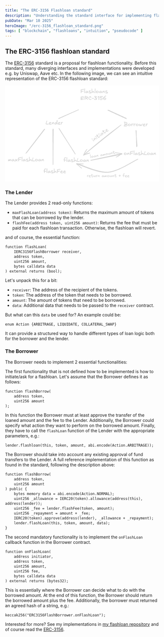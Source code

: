 ```yaml
---
title: "The ERC-3156 Flashloan standard"
description: "Understanding the standard interface for implementing flashloan lenders and borrowers"
pubDate: "Mar 10 2025"
heroImage: "/erc-3156_flashloan_standard.png"
tags: [ "blockchain", "flashloans", "intuition", "pseudocode" ]
---
```


## The ERC-3156 flashloan standard

The [ERC-3156](https://eips.ethereum.org/EIPS/eip-3156) standard is a proposal for flashloan functionality.
Before this standard, many diverging interfaces and implementations were developed e.g. by Uniswap, Aave etc.
In the following image, we can see an intuitive representation of the ERC-3156 flashloan standard:

![ERC-3156 flashloan standard](public/erc-3156_flashloan_standard.png)

### The Lender

The Lender provides 2 read-only functions:

- `maxFlashLoan(address token)`: Returns the maximum amount of tokens that can be borrowed by the lender.
- `flashFee(address token, uint256 amount)`: Returns the fee that must be paid for each flashloan transaction.
  Otherwise, the flashloan will revert.

and of course, the essential function:

```solidity
function flashLoan(
    IERC3156FlashBorrower receiver,
    address token,
    uint256 amount,
    bytes calldata data
) external returns (bool);
```

Let's unpack this for a bit:

- `receiver`: The address of the recipient of the tokens.
- `token`: The address of the token that needs to be borrowed.
- `amount`: The amount of tokens that need to be borrowed.
- `data`: Additional data that needs to be passed to the `receiver` contract.

But what can this `data` be used for?
An example could be:

```solidity
enum Action {ARBITRAGE, LIQUIDATE, COLLATERAL_SWAP}
```

It can provide a structured way to handle different types of loan logic both for the borrower and the lender.

### The Borrower

The Borrower needs to implement 2 essential functionalities:

The first functionality that is not defined how to be implemented is how to initiate/ask for a flashloan.
Let's assume that the Borrower defines it as follows:

```solidity
function flashBorrow(
    address token,
    uint256 amount
); 
```

In this function the Borrower must at least approve the transfer of the loaned amount and the fee to the Lender.
Additionally, the Borrower could specify what action they want to perform on the borrowed amount.
Finally, they have to call the `flashLoan` function of the Lender with the appropriate parameters, e.g.:

```solidity
lender.flashloan(this, token, amount, abi.encode(Action.ARBITRAGE));
```

The Borrower should take into account any existing approval of fund transfers to the Lender.
A full reference implementation of this function as found in the standard, following the description above:

```solidity
function flashBorrow(
    address token,
    uint256 amount
) public {
    bytes memory data = abi.encode(Action.NORMAL);
    uint256 _allowance = IERC20(token).allowance(address(this), address(lender));
    uint256 _fee = lender.flashFee(token, amount);
    uint256 _repayment = amount + _fee;
    IERC20(token).approve(address(lender), _allowance + _repayment);
    lender.flashLoan(this, token, amount, data);
}
```

The second mandatory functionality is to implement the `onFlashLoan` callback function in the Borrower contract.

```solidity
function onFlashLoan(
    address initiator,
    address token,
    uint256 amount,
    uint256 fee,
    bytes calldata data
) external returns (bytes32);
```

This is essentially where the Borrower can decide what to do with the borrowed amount.
At the end of this function, the Borrower should return the borrowed amount plus the fee.
Additionally, the borrower must returned an agreed hash of a string, e.g.:

```solidity
keccak256("ERC3156FlashBorrower.onFlashLoan");
```

Interested for more? See my implementations in [my flashloan repository](https://github.com/papapana/flashloans) and of course read the [ERC-3156](https://eips.ethereum.org/EIPS/eip-3156).